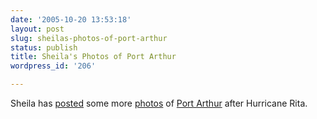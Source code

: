 ```yaml
---
date: '2005-10-20 13:53:18'
layout: post
slug: sheilas-photos-of-port-arthur
status: publish
title: Sheila's Photos of Port Arthur
wordpress_id: '206'

---
```


Sheila has [posted](http://clioweb.org/sheila/?p=41) some more [photos](http://clioweb.org/sheila/?p=38) of [Port Arthur](http://clioweb.org/sheila/?p=37) after Hurricane Rita.
